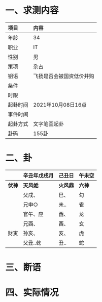 # 一、求测内容
|项目|内容|
|:-|:-|
|年龄|34|
|职业|IT|
|性别|男|
|策项|杂占|
|钥语|飞扬是否会被国资低价并购|
|条件||
|时限||
|起卦时间|2021年10月08日16点|
|事件时间||
|起卦方式|文字笔画起卦|
|卦码|155卦|

# 二、卦
||辛丑年戊戌月|己丑日|午未空|
|:-|:-|:-|:-|
|**伏神**|**天风姤**|**火风鼎**|**六神**|
||父戌、|巳、|勾|
||兄申○|未..|雀|
||官午、应|酉、|龙|
||兄酉、|酉、|玄|
|财寅|孙亥、|亥、|虎|
||父丑..乾|丑..|蛇|


# 三、断语

# 四、实际情况